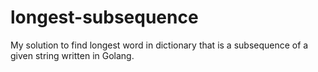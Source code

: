 # longest-subsequence
My solution to find longest word in dictionary that is a subsequence of a given string written in Golang.
